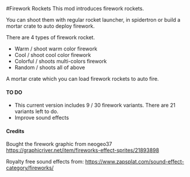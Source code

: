 #Firework Rockets
This mod introduces firework rockets.  

You can shoot them with regular rocket launcher, in spidertron or build a mortar crate to auto deploy firework.

There are 4 types of firework rocket.
- Warm / shoot warm color firework
- Cool / shoot cool color firework
- Colorful / shoots multi-colors firework
- Random / shoots all of above

A mortar crate which you can load firework rockets to auto fire.

#### TO DO
- This current version includes 9 / 30 firework variants.  There are 21 variants left to do.
- Improve sound effects


#### Credits
Bought the firework graphic from neogeo37
https://graphicriver.net/item/fireworks-effect-sprites/21893898

Royalty free sound effects from:
https://www.zapsplat.com/sound-effect-category/fireworks/




